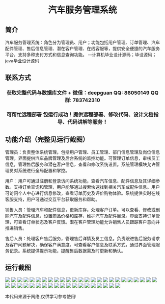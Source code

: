 <p><h1 align="center">汽车服务管理系统</h1></p>

## 简介
汽车服务管理系统：角色分为管理员、用户；功能包括用户管理、订单管理、汽车配件管理、售后信息管理、潜在客户管理、在线客服等，提供安全便捷的汽车服务平台，支持多种支付方式和信息查询功能。    --计算机毕业设计源码；毕设源码；java毕业设计源码


## 联系方式
<p><h3 align="center">获取完整代码与数据库文件 + 微信：deepguan QQ: 86050149 QQ群: 783742310</h3></p>
<p><h3 align="center">可帮忙远程部署 包运行成功！提供远程部署、修改代码、设计文档指导、代码讲解等服务！</h3></p>

## 功能介绍（完整见运行截图）
管理员：负责整体系统管理，包括用户管理、员工管理、部门信息管理及岗位信息管理。界面提供汽车品牌管理及后台系统的监控功能。可管理订单信息，审核员工信息，管理售后服务和潜在客户信息，查看和修改系统设置。系统管理模块允许管理员对系统进行全局配置和掌控。

用户：用户可通过注册和登录访问系统功能，查看汽车信息、配件信息及其详细参数。支持订单查询和管理，用户能够通过搜索快速找到相关汽车或配件信息。用户可访问个人中心进行信息修改，查看订单历史及评价购物体验。系统提供实时在线客服支持，用户可通过交互平台获取服务和帮助。

销售人员：管理汽车和配件信息，更新库存，处理客户订单。可以查看、修改或删除汽车及配件信息，设置商品价格和库存，维护汽车及配件目录。界面支持订单管理，可查看订单状态及客户反馈。潜在客户管理功能允许销售人员跟踪客户意向并推进销售。

售后人员：处理客户售后服务，管理售后详情及员工信息。负责跟进售后服务请求及客户问题解决，确保客户满意度。可查看客户信息及联系方式，通过界面管理服务记录。系统提供提示功能，提醒售后数据需及时更新和确认。


## 运行截图
![](img/001.jpg)
![](img/002.jpg)
![](img/003.jpg)
![](img/004.jpg)
![](img/005.jpg)
![](img/006.jpg)
![](img/007.jpg)
![](img/008.jpg)
![](img/009.jpg)
![](img/010.jpg)
![](img/011.jpg)
![](img/012.jpg)
![](img/013.jpg)
![](img/014.jpg)
![](img/015.jpg)
![](img/016.jpg)
![](img/017.jpg)
![](img/018.jpg)
![](img/019.jpg)
![](img/020.jpg)
![](img/021.jpg)
![](img/022.jpg)
![](img/023.jpg)
![](img/024.jpg)
![](img/025.jpg)
![](img/026.jpg)
![](img/027.jpg)
![](img/028.jpg)
![](img/029.jpg)
![](img/030.jpg)
![](img/031.jpg)
![](img/032.jpg)
![](img/033.jpg)
![](img/034.jpg)
![](img/035.jpg)
![](img/036.jpg)
![](img/037.jpg)
![](img/038.jpg)
![](img/039.jpg)
![](img/040.jpg)
![](img/041.jpg)
![](img/042.jpg)
![](img/043.jpg)
![](img/044.jpg)

<p>本代码来源于网络,仅供学习参考使用!</p>
